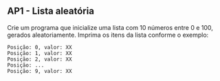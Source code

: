 ## AP1 - Lista aleatória

Crie um programa que inicialize uma lista com 10 números entre 0 e 100, gerados aleatoriamente. Imprima os itens da
lista conforme o exemplo:

```
Posição: 0, valor: XX  
Posição: 1, valor: XX  
Posição: 2, valor: XX  
Posição: ...  
Posição: 9, valor: XX
```